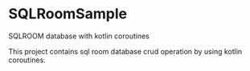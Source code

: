 # SQLRoomSample
SQLROOM database with kotlin coroutines

 This project contains sql room database crud operation by using kotlin coroutines.
